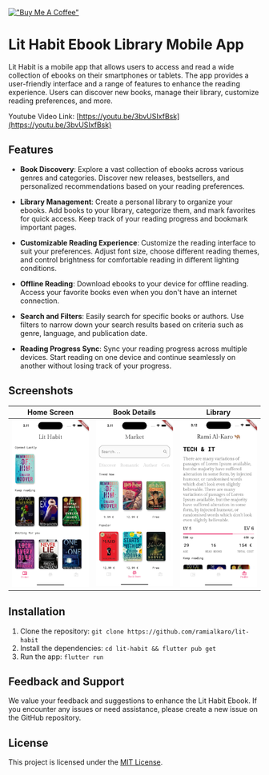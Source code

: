 
[!["Buy Me A Coffee"](https://www.buymeacoffee.com/assets/img/custom_images/orange_img.png)](https://www.buymeacoffee.com/rami.alkaro)


# Lit Habit Ebook Library Mobile App

Lit Habit is a mobile app that allows users to access and read a wide collection of ebooks on their smartphones or tablets. The app provides a user-friendly interface and a range of features to enhance the reading experience. Users can discover new books, manage their library, customize reading preferences, and more.

Youtube Video Link: [https://youtu.be/3bvUSIxfBsk](https://youtu.be/3bvUSIxfBsk)

## Features

- **Book Discovery**: Explore a vast collection of ebooks across various genres and categories. Discover new releases, bestsellers, and personalized recommendations based on your reading preferences.

- **Library Management**: Create a personal library to organize your ebooks. Add books to your library, categorize them, and mark favorites for quick access. Keep track of your reading progress and bookmark important pages.

- **Customizable Reading Experience**: Customize the reading interface to suit your preferences. Adjust font size, choose different reading themes, and control brightness for comfortable reading in different lighting conditions.

- **Offline Reading**: Download ebooks to your device for offline reading. Access your favorite books even when you don't have an internet connection.

- **Search and Filters**: Easily search for specific books or authors. Use filters to narrow down your search results based on criteria such as genre, language, and publication date.

- **Reading Progress Sync**: Sync your reading progress across multiple devices. Start reading on one device and continue seamlessly on another without losing track of your progress.

## Screenshots

| Home Screen             | Book Details             | Library                  |
|-------------------------|--------------------------|--------------------------|
| ![Home Screen](screenshots/home_screen.png) | ![Book Details](screenshots/market_screen.png) | ![Library](screenshots/profile_screen.png) |

## Installation

1. Clone the repository: `git clone https://github.com/ramialkaro/lit-habit`
2. Install the dependencies: `cd lit-habit && flutter pub get`
3. Run the app: `flutter run`

## Feedback and Support

We value your feedback and suggestions to enhance the Lit Habit Ebook. If you encounter any issues or need assistance, please create a new issue on the GitHub repository.

## License

This project is licensed under the [MIT License](LICENSE).
